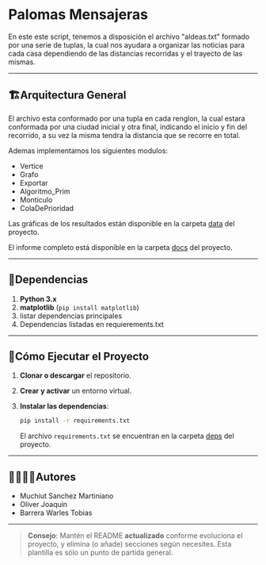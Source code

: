 # Palomas Mensajeras

En este este script, tenemos a disposición el archivo "aldeas.txt" formado por una serie de tuplas, la cual nos ayudara a organizar las noticias para cada casa dependiendo de las distancias recorridas y el trayecto de las mismas.

---
## 🏗Arquitectura General

El archivo esta conformado por una tupla en cada renglon, la cual estara conformada por una ciudad inicial y otra final, indicando el inicio y fin del recorrido, a su vez la misma tendra la distancia que se recorre en total.

Ademas implementamos los siguientes modulos:
- Vertice
- Grafo
- Exportar
- Algoritmo_Prim
- Monticulo
- ColaDePrioridad


Las gráficas de los resultados están disponible en la carpeta [data](./data) del proyecto.

El informe completo está disponible en la carpeta [docs](./docs) del proyecto.

---
## 📑Dependencias

1. **Python 3.x**
2. **matplotlib** (`pip install matplotlib`)
3. listar dependencias principales
4. Dependencias listadas en requierements.txt

---
## 🚀Cómo Ejecutar el Proyecto
1. **Clonar o descargar** el repositorio.

2. **Crear y activar** un entorno virtual.

3. **Instalar las dependencias**:
   ```bash
   pip install -r requirements.txt
   ```
   El archivo `requirements.txt` se encuentran en la carpeta [deps](./deps) del proyecto.

---
## 🙎‍♀️🙎‍♂️Autores

- Muchiut Sanchez Martiniano
- Oliver Joaquin
- Barrera Warles Tobias

---

> **Consejo**: Mantén el README **actualizado** conforme evoluciona el proyecto, y elimina (o añade) secciones según necesites. Esta plantilla es sólo un punto de partida general.
